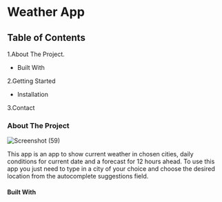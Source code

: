 
# Weather App



## Table of Contents

1.About The Project.

 -  Built With
 
2.Getting Started

 -  Installation
 
3.Contact

### About The Project

![Screenshot (59)](https://user-images.githubusercontent.com/69208518/118178798-1f88dd00-b43d-11eb-88f3-08102718c710.png)

This app is an app to show current weather in chosen cities, daily conditions for current date and a forecast for 12 hours ahead.
To use this app you just need to type in a city of your choice and choose the desired location from the autocomplete suggestions field.

#### Built With
